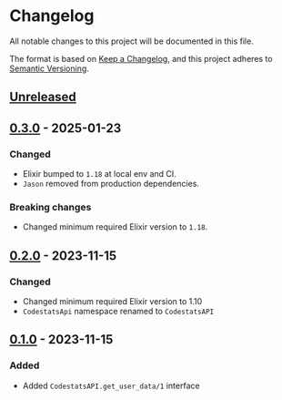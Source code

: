 # Changelog

All notable changes to this project will be documented in this file.

The format is based on [Keep a Changelog](https://keepachangelog.com/en/1.0.0/),
and this project adheres to [Semantic Versioning](https://semver.org/spec/v2.0.0.html).

## [Unreleased]

## [0.3.0] - 2025-01-23

### Changed

- Elixir bumped to `1.18` at local env and CI.
- `Jason` removed from production dependencies.

### Breaking changes

- Changed minimum required Elixir version to `1.18`.

## [0.2.0] - 2023-11-15

### Changed

- Changed minimum required Elixir version to 1.10
- `CodestatsApi` namespace renamed to `CodestatsAPI`

## [0.1.0] - 2023-11-15

### Added

- Added `CodestatsAPI.get_user_data/1` interface

[unreleased]: https://github.com/general-CbIC/codestats_api/compare/v0.3.0...HEAD
[0.3.0]: https://github.com/general-CbIC/poolex/compare/v0.2.0...v0.3.0
[0.2.0]: https://github.com/general-CbIC/poolex/compare/v0.1.0...v0.2.0
[0.1.0]: https://github.com/general-CbIC/codestats_api/releases/tag/v0.1.0

